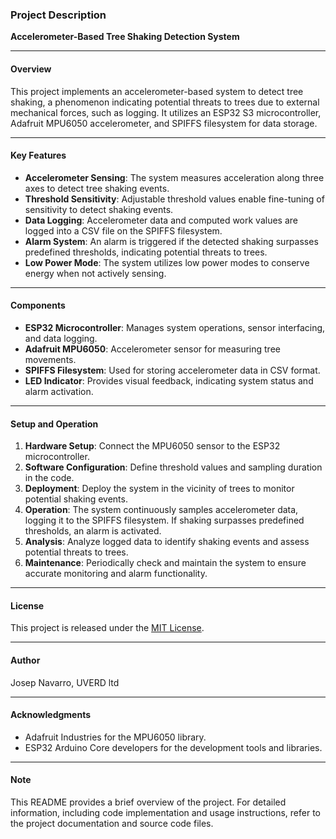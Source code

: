 ### Project Description

**Accelerometer-Based Tree Shaking Detection System**

---

#### Overview
This project implements an accelerometer-based system to detect tree shaking, a phenomenon indicating potential threats to trees due to external mechanical forces, such as logging. It utilizes an ESP32 S3 microcontroller, Adafruit MPU6050 accelerometer, and SPIFFS filesystem for data storage.

---

#### Key Features
- **Accelerometer Sensing**: The system measures acceleration along three axes to detect tree shaking events.
- **Threshold Sensitivity**: Adjustable threshold values enable fine-tuning of sensitivity to detect shaking events.
- **Data Logging**: Accelerometer data and computed work values are logged into a CSV file on the SPIFFS filesystem.
- **Alarm System**: An alarm is triggered if the detected shaking surpasses predefined thresholds, indicating potential threats to trees.
- **Low Power Mode**: The system utilizes low power modes to conserve energy when not actively sensing.

---

#### Components
- **ESP32 Microcontroller**: Manages system operations, sensor interfacing, and data logging.
- **Adafruit MPU6050**: Accelerometer sensor for measuring tree movements.
- **SPIFFS Filesystem**: Used for storing accelerometer data in CSV format.
- **LED Indicator**: Provides visual feedback, indicating system status and alarm activation.

---

#### Setup and Operation
1. **Hardware Setup**: Connect the MPU6050 sensor to the ESP32 microcontroller.
2. **Software Configuration**: Define threshold values and sampling duration in the code.
3. **Deployment**: Deploy the system in the vicinity of trees to monitor potential shaking events.
4. **Operation**: The system continuously samples accelerometer data, logging it to the SPIFFS filesystem. If shaking surpasses predefined thresholds, an alarm is activated.
5. **Analysis**: Analyze logged data to identify shaking events and assess potential threats to trees.
6. **Maintenance**: Periodically check and maintain the system to ensure accurate monitoring and alarm functionality.

---

#### License
This project is released under the [MIT License](LICENSE.md).

---

#### Author
Josep Navarro, UVERD ltd

---

#### Acknowledgments
- Adafruit Industries for the MPU6050 library.
- ESP32 Arduino Core developers for the development tools and libraries.

---

#### Note
This README provides a brief overview of the project. For detailed information, including code implementation and usage instructions, refer to the project documentation and source code files.
